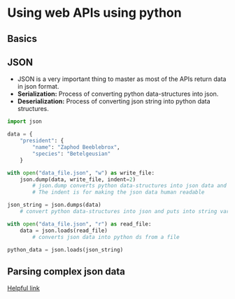 # Using web APIs using python

## Basics

## JSON

- JSON is a very important thing to master as most of the APIs return data in json format.
- **Serialization:** Process of converting python data-structures into json.
- **Deserialization:** Process of converting json string into python data structures.

```python
import json

data = {
    "president": {
        "name": "Zaphod Beeblebrox",
        "species": "Betelgeusian"
    }

with open("data_file.json", "w") as write_file:
    json.dump(data, write_file, indent=2)
        # json.dump converts python data-structures into json data and puts into a file.
        # The indent is for making the json data human readable

json_string = json.dumps(data)
    # convert python data-structures into json and puts into string variable. Notice the 's' after dump

with open("data_file.json", "r") as read_file:
    data = json.loads(read_file)
        # converts json data into python ds from a file

python_data = json.loads(json_string)
```

## Parsing complex json data

[Helpful link](https://hackersandslackers.com/extract-data-from-complex-json-python/)
